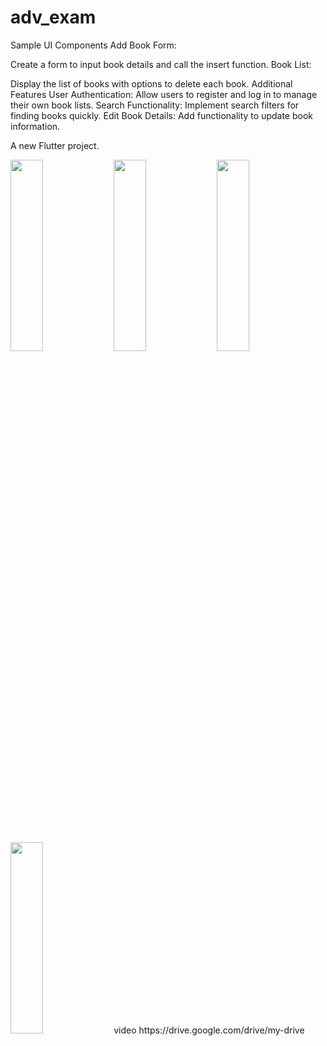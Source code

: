 # adv_exam

Sample UI Components
Add Book Form:

Create a form to input book details and call the insert function.
Book List:

Display the list of books with options to delete each book.
Additional Features
User Authentication: Allow users to register and log in to manage their own book lists.
Search Functionality: Implement search filters for finding books quickly.
Edit Book Details: Add functionality to update book information.

A new Flutter project.

 <img src="https://github.com/user-attachments/assets/eea112ae-556b-4841-a573-2ecb2e0cdb8e" height=28% width=32%>
  <img src="https://github.com/user-attachments/assets/88f440d8-c10c-48f8-ad62-c96cb3132ab6" height=28% width=32%>

  <img src="https://github.com/user-attachments/assets/3883b34f-ffa9-4fa6-88ab-0b62ef1dc45c" height=28% width=32%>
 <img src="https://github.com/user-attachments/assets/4dc669cb-7b6d-4907-a87a-6299397fc697" height=28% width=32%>
video
https://drive.google.com/drive/my-drive
